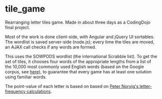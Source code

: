 # tile_game
Rearranging letter tiles game.  Made in about three days as a CodingDojo final project.

Most of the work is done client-side, with Angular and jQuery UI sortables.  The wordlist is saved server-side (node.js); every time the tiles are moved, an AJAX call checks if any words are formed.

This uses the SOWPODS wordlist (the international Scrabble list).  To get the set of tiles, it chooses four words of the appropriate lengths from a list of the 10,000 most commonly used English words (based on the Google corpus, see [here](https://github.com/first20hours/google-10000-english)), to guarantee that every game has at least one solution using familiar words.

The point-value of each letter is based on based on [Peter Norvig's letter-frequency calculations](http://norvig.com/scrabble-letter-scores.html).
